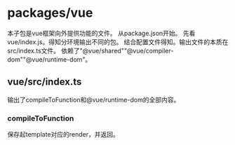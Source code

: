 # packages/vue
本子包是vue框架向外提供功能的文件。
从package.json开始。
先看vue/index.js。得知分环境输出不同的包。
结合配置文件得知。输出文件的本质在src/index.ts文件。
依赖了"@vue/shared""@vue/compiler-dom""@vue/runtime-dom"。

## vue/src/index.ts
输出了compileToFunction和@vue/runtime-dom的全部内容。

### compileToFunction
保存起template对应的render，并返回。
